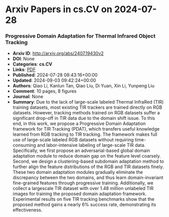 # Arxiv Papers in cs.CV on 2024-07-28
### Progressive Domain Adaptation for Thermal Infrared Object Tracking
- **Arxiv ID**: http://arxiv.org/abs/2407.19430v2
- **DOI**: None
- **Categories**: **cs.CV**
- **Links**: [PDF](http://arxiv.org/pdf/2407.19430v2)
- **Published**: 2024-07-28 08:43:16+00:00
- **Updated**: 2024-09-03 09:42:24+00:00
- **Authors**: Qiao Li, Kanlun Tan, Qiao Liu, Di Yuan, Xin Li, Yunpeng Liu
- **Comment**: 10 pages, 8 figures
- **Journal**: None
- **Summary**: Due to the lack of large-scale labeled Thermal InfraRed (TIR) training datasets, most existing TIR trackers are trained directly on RGB datasets. However, tracking methods trained on RGB datasets suffer a significant drop-off in TIR data due to the domain shift issue. To this end, in this work, we propose a Progressive Domain Adaptation framework for TIR Tracking (PDAT), which transfers useful knowledge learned from RGB tracking to TIR tracking. The framework makes full use of large-scale labeled RGB datasets without requiring time-consuming and labor-intensive labeling of large-scale TIR data. Specifically, we first propose an adversarial-based global domain adaptation module to reduce domain gap on the feature level coarsely. Second, we design a clustering-based subdomain adaptation method to further align the feature distributions of the RGB and TIR datasets finely. These two domain adaptation modules gradually eliminate the discrepancy between the two domains, and thus learn domain-invariant fine-grained features through progressive training. Additionally, we collect a largescale TIR dataset with over 1.48 million unlabeled TIR images for training the proposed domain adaptation framework. Experimental results on five TIR tracking benchmarks show that the proposed method gains a nearly 6% success rate, demonstrating its effectiveness.



